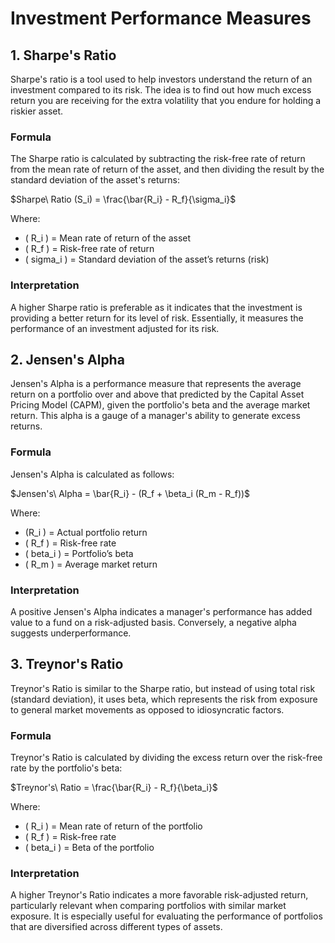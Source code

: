 
# Investment Performance Measures

## 1. Sharpe's Ratio

Sharpe's ratio is a tool used to help investors understand the return of an investment compared to its risk. The idea is to find out how much excess return you are receiving for the extra volatility that you endure for holding a riskier asset.

### Formula

The Sharpe ratio is calculated by subtracting the risk-free rate of return from the mean rate of return of the asset, and then dividing the result by the standard deviation of the asset's returns:


$Sharpe\ Ratio (S_i) = \frac{\bar{R_i} - R_f}{\sigma_i}$


Where:
- \( R_i \) = Mean rate of return of the asset
- \( R_f \) = Risk-free rate of return
- \( sigma_i \) = Standard deviation of the asset’s returns (risk)

### Interpretation

A higher Sharpe ratio is preferable as it indicates that the investment is providing a better return for its level of risk. Essentially, it measures the performance of an investment adjusted for its risk.

## 2. Jensen's Alpha

Jensen's Alpha is a performance measure that represents the average return on a portfolio over and above that predicted by the Capital Asset Pricing Model (CAPM), given the portfolio's beta and the average market return. This alpha is a gauge of a manager's ability to generate excess returns.

### Formula

Jensen's Alpha is calculated as follows:


$Jensen's\ Alpha = \bar{R_i} - (R_f + \beta_i (R_m - R_f))$


Where:
- \(R_i \) = Actual portfolio return
- \( R_f \) = Risk-free rate
- \( beta_i \) = Portfolio’s beta
- \( R_m \) = Average market return

### Interpretation

A positive Jensen's Alpha indicates a manager's performance has added value to a fund on a risk-adjusted basis. Conversely, a negative alpha suggests underperformance.

## 3. Treynor's Ratio

Treynor's Ratio is similar to the Sharpe ratio, but instead of using total risk (standard deviation), it uses beta, which represents the risk from exposure to general market movements as opposed to idiosyncratic factors.

### Formula

Treynor's Ratio is calculated by dividing the excess return over the risk-free rate by the portfolio's beta:


$Treynor's\ Ratio = \frac{\bar{R_i} - R_f}{\beta_i}$


Where:
- \( R_i \) = Mean rate of return of the portfolio
- \( R_f \) = Risk-free rate
- \( beta_i \) = Beta of the portfolio

### Interpretation

A higher Treynor's Ratio indicates a more favorable risk-adjusted return, particularly relevant when comparing portfolios with similar market exposure. It is especially useful for evaluating the performance of portfolios that are diversified across different types of assets.

